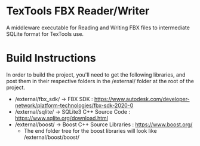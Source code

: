 # TexTools FBX Reader/Writer

A middleware executable for Reading and Writing FBX files to intermediate SQLite format for TexTools use.


# Build Instructions
In order to build the project, you'll need to get the following libraries, and post them in their respective folders in the /external/ folder at the root of the project.

- /external/fbx_sdk/ -> FBX SDK : https://www.autodesk.com/developer-network/platform-technologies/fbx-sdk-2020-0
- /external/sqlite/ -> SQLite3 C++ Source Code : https://www.sqlite.org/download.html
- /external/boost/ -> Boost C++ Source Libraries : https://www.boost.org/
  - The end folder tree for the boost libraries will look like /external/boost/boost/<files>
